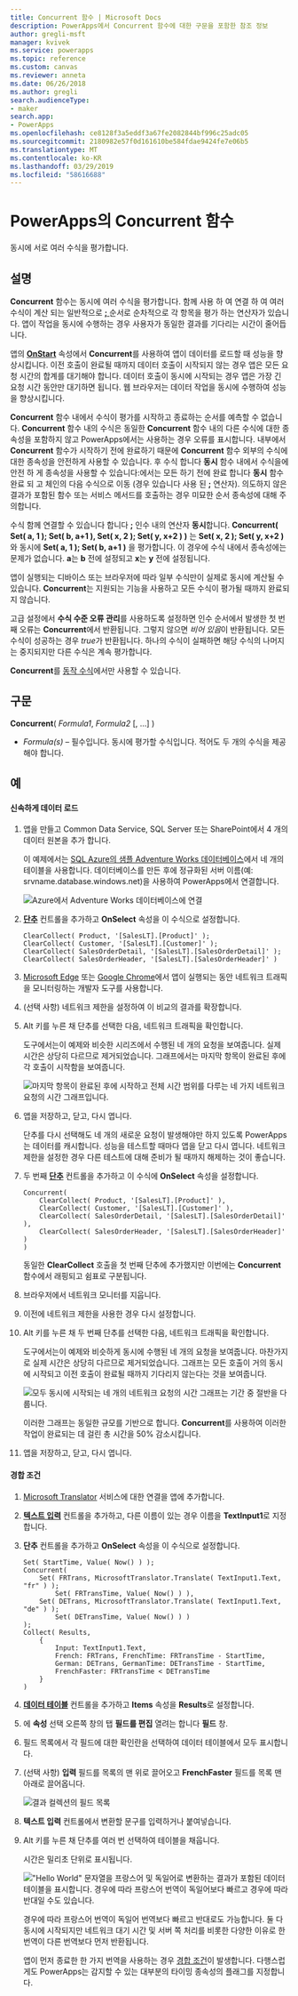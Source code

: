 ```yaml
---
title: Concurrent 함수 | Microsoft Docs
description: PowerApps에서 Concurrent 함수에 대한 구문을 포함한 참조 정보
author: gregli-msft
manager: kvivek
ms.service: powerapps
ms.topic: reference
ms.custom: canvas
ms.reviewer: anneta
ms.date: 06/26/2018
ms.author: gregli
search.audienceType:
- maker
search.app:
- PowerApps
ms.openlocfilehash: ce8128f3a5eddf3a67fe2082844bf996c25adc05
ms.sourcegitcommit: 2180982e57f0d161610be584fdae9424fe7e06b5
ms.translationtype: MT
ms.contentlocale: ko-KR
ms.lasthandoff: 03/29/2019
ms.locfileid: "58616688"
---
```

# <a name="concurrent-function-in-powerapps"></a>PowerApps의 Concurrent 함수
동시에 서로 여러 수식을 평가합니다.

## <a name="description"></a>설명
**Concurrent** 함수는 동시에 여러 수식을 평가합니다. 함께 사용 하 여 연결 하 여 여러 수식이 계산 되는 일반적으로 [ **;** ](operators.md) 순서로 순차적으로 각 항목을 평가 하는 연산자가 있습니다. 앱이 작업을 동시에 수행하는 경우 사용자가 동일한 결과를 기다리는 시간이 줄어듭니다.

앱의 [**OnStart**](../controls/control-screen.md) 속성에서 **Concurrent**를 사용하여 앱이 데이터를 로드할 때 성능을 향상시킵니다. 이전 호출이 완료될 때까지 데이터 호출이 시작되지 않는 경우 앱은 모든 요청 시간의 합계를 대기해야 합니다. 데이터 호출이 동시에 시작되는 경우 앱은 가장 긴 요청 시간 동안만 대기하면 됩니다. 웹 브라우저는 데이터 작업을 동시에 수행하여 성능을 향상시킵니다.

**Concurrent** 함수 내에서 수식이 평가를 시작하고 종료하는 순서를 예측할 수 없습니다. **Concurrent** 함수 내의 수식은 동일한 **Concurrent** 함수 내의 다른 수식에 대한 종속성을 포함하지 않고 PowerApps에서는 사용하는 경우 오류를 표시합니다. 내부에서 **Concurrent** 함수가 시작하기 전에 완료하기 때문에 **Concurrent** 함수 외부의 수식에 대한 종속성을 안전하게 사용할 수 있습니다. 후 수식 합니다 **동시** 함수 내에서 수식을에 안전 하 게 종속성을 사용할 수 있습니다:에서는 모든 하기 전에 완료 합니다 **동시** 함수 완료 되 고 체인의 다음 수식으로 이동 (경우 있습니다 사용 된 **;** 연산자). 의도하지 않은 결과가 포함된 함수 또는 서비스 메서드를 호출하는 경우 미묘한 순서 종속성에 대해 주의합니다.

수식 함께 연결할 수 있습니다 합니다 **;** 인수 내의 연산자 **동시**합니다. **Concurrent( Set( a, 1 ); Set( b, a+1 ), Set( x, 2 ); Set( y, x+2 ) )** 는 **Set( x, 2 ); Set( y, x+2 )** 와 동시에 **Set( a, 1 ); Set( b, a+1 )** 을 평가합니다. 이 경우에 수식 내에서 종속성에는 문제가 없습니다. **a**는 **b** 전에 설정되고 **x**는 **y** 전에 설정됩니다.

앱이 실행되는 디바이스 또는 브라우저에 따라 일부 수식만이 실제로 동시에 계산될 수 있습니다. **Concurrent**는 지원되는 기능을 사용하고 모든 수식이 평가될 때까지 완료되지 않습니다.

고급 설정에서 **수식 수준 오류 관리**를 사용하도록 설정하면 인수 순서에서 발생한 첫 번째 오류는 **Concurrent**에서 반환됩니다. 그렇지 않으면 *비어 있음*이 반환됩니다. 모든 수식이 성공하는 경우 *true*가 반환됩니다. 하나의 수식이 실패하면 해당 수식의 나머지는 중지되지만 다른 수식은 계속 평가합니다.

**Concurrent**를 [동작 수식](../working-with-formulas-in-depth.md)에서만 사용할 수 있습니다.

## <a name="syntax"></a>구문
**Concurrent**( *Formula1*, *Formula2* [, ...] )

* *Formula(s)* – 필수입니다. 동시에 평가할 수식입니다. 적어도 두 개의 수식을 제공해야 합니다.

## <a name="examples"></a>예

#### <a name="loading-data-faster"></a>신속하게 데이터 로드

1. 앱을 만들고 Common Data Service, SQL Server 또는 SharePoint에서 4 개의 데이터 원본을 추가 합니다. 

    이 예제에서는 [SQL Azure의 샘플 Adventure Works 데이터베이스](https://docs.microsoft.com/azure/sql-database/sql-database-get-started-portal)에서 네 개의 테이블을 사용합니다. 데이터베이스를 만든 후에 정규화된 서버 이름(예: srvname.database.windows.net)을 사용하여 PowerApps에서 연결합니다.

    ![Azure에서 Adventure Works 데이터베이스에 연결](media/function-concurrent/connect-database.png)

2. **[단추](../controls/control-button.md)** 컨트롤을 추가하고 **OnSelect** 속성을 이 수식으로 설정합니다.

    ```powerapps-dot
    ClearCollect( Product, '[SalesLT].[Product]' );
    ClearCollect( Customer, '[SalesLT].[Customer]' );
    ClearCollect( SalesOrderDetail, '[SalesLT].[SalesOrderDetail]' ); 
    ClearCollect( SalesOrderHeader, '[SalesLT].[SalesOrderHeader]' )
    ```

3. [Microsoft Edge](https://docs.microsoft.com/microsoft-edge/devtools-guide/network) 또는 [Google Chrome](https://developers.google.com/web/tools/chrome-devtools/network-performance/)에서 앱이 실행되는 동안 네트워크 트래픽을 모니터링하는 개발자 도구를 사용합니다.

1. (선택 사항) 네트워크 제한을 설정하여 이 비교의 결과를 확장합니다.

4. Alt 키를 누른 채 단추를 선택한 다음, 네트워크 트래픽을 확인합니다.

    도구에서는이 예제와 비슷한 시리즈에서 수행된 네 개의 요청을 보여줍니다.  실제 시간은 상당히 다르므로 제거되었습니다.  그래프에서는 마지막 항목이 완료된 후에 각 호출이 시작함을 보여줍니다.

    ![마지막 항목이 완료된 후에 시작하고 전체 시간 범위를 다루는 네 가지 네트워크 요청의 시간 그래프입니다.](media/function-concurrent/chained-network.png)

5. 앱을 저장하고, 닫고, 다시 엽니다.

    단추를 다시 선택해도 네 개의 새로운 요청이 발생해야만 하지 있도록 PowerApps는 데이터를 캐시합니다. 성능을 테스트할 때마다 앱을 닫고 다시 엽니다. 네트워크 제한을 설정한 경우 다른 테스트에 대해 준비가 될 때까지 해제하는 것이 좋습니다.

1. 두 번째 **[단추](../controls/control-button.md)** 컨트롤을 추가하고 이 수식에 **OnSelect** 속성을 설정합니다.

    ```powerapps-dot
    Concurrent( 
        ClearCollect( Product, '[SalesLT].[Product]' ), 
        ClearCollect( Customer, '[SalesLT].[Customer]' ),
        ClearCollect( SalesOrderDetail, '[SalesLT].[SalesOrderDetail]' ),
        ClearCollect( SalesOrderHeader, '[SalesLT].[SalesOrderHeader]' )
    )
    ```

    동일한 **ClearCollect** 호출을 첫 번째 단추에 추가했지만 이번에는 **Concurrent** 함수에서 래핑되고 쉼표로 구분됩니다.

2. 브라우저에서 네트워크 모니터를 지웁니다.

1. 이전에 네트워크 제한을 사용한 경우 다시 설정합니다.

3. Alt 키를 누른 채 두 번째 단추를 선택한 다음, 네트워크 트래픽을 확인합니다.

    도구에서는이 예제와 비슷하게 동시에 수행된 네 개의 요청을 보여줍니다.  마찬가지로 실제 시간은 상당히 다르므로 제거되었습니다.  그래프는 모든 호출이 거의 동시에 시작되고 이전 호출이 완료될 때까지 기다리지 않는다는 것을 보여줍니다.

    ![모두 동시에 시작되는 네 개의 네트워크 요청의 시간 그래프는 기간 중 절반을 다룹니다.](media/function-concurrent/concurrent-network.png)

    이러한 그래프는 동일한 규모를 기반으로 합니다. **Concurrent**를 사용하여 이러한 작업이 완료되는 데 걸린 총 시간을 50% 감소시킵니다. 

5. 앱을 저장하고, 닫고, 다시 엽니다.

#### <a name="race-condition"></a>경합 조건

1. [Microsoft Translator](../connections/connection-microsoft-translator.md) 서비스에 대한 연결을 앱에 추가합니다.

2. [**텍스트 입력**](../controls/control-text-input.md) 컨트롤을 추가하고, 다른 이름이 있는 경우 이름을 **TextInput1**로 지정합니다.

3. **단추** 컨트롤을 추가하고 **OnSelect** 속성을 이 수식으로 설정합니다.

    ```powerapps-dot
    Set( StartTime, Value( Now() ) );
    Concurrent(
        Set( FRTrans, MicrosoftTranslator.Translate( TextInput1.Text, "fr" ) ); 
            Set( FRTransTime, Value( Now() ) ),
        Set( DETrans, MicrosoftTranslator.Translate( TextInput1.Text, "de" ) ); 
            Set( DETransTime, Value( Now() ) )
    );
    Collect( Results,
        { 
            Input: TextInput1.Text,
            French: FRTrans, FrenchTime: FRTransTime - StartTime, 
            German: DETrans, GermanTime: DETransTime - StartTime, 
            FrenchFaster: FRTransTime < DETransTime
        }
    )
    ```

4. [**데이터 테이블**](../controls/control-data-table.md) 컨트롤을 추가하고 **Items** 속성을 **Results**로 설정합니다.

1. 에 **속성** 선택 오른쪽 창의 탭 **필드를 편집** 열려는 합니다 **필드** 창.

1. 필드 목록에서 각 필드에 대한 확인란을 선택하여 데이터 테이블에서 모두 표시합니다.

1. (선택 사항) **입력** 필드를 목록의 맨 위로 끌어오고 **FrenchFaster** 필드를 목록 맨 아래로 끌어옵니다.

    ![결과 컬렉션의 필드 목록](media/function-concurrent/field-list.png) 

6. **텍스트 입력** 컨트롤에서 변환할 문구를 입력하거나 붙여넣습니다.

7. Alt 키를 누른 채 단추를 여러 번 선택하여 테이블을 채웁니다.

    시간은 밀리초 단위로 표시됩니다.
  
    !["Hello World" 문자열을 프랑스어 및 독일어로 변환하는 결과가 포함된 데이터 테이블을 표시합니다. 경우에 따라 프랑스어 번역이 독일어보다 빠르고 경우에 따라 반대일 수도 있습니다.](media/function-concurrent/race-condition.png) 

    경우에 따라 프랑스어 번역이 독일어 번역보다 빠르고 반대로도 가능합니다. 둘 다 동시에 시작되지만 네트워크 대기 시간 및 서버 쪽 처리를 비롯한 다양한 이유로 한 번역이 다른 번역보다 먼저 반환됩니다.

    앱이 먼저 종료한 한 가지 번역을 사용하는 경우 [경합 조건](https://en.wikipedia.org/wiki/Race_condition)이 발생합니다. 다행스럽게도 PowerApps는 감지할 수 있는 대부분의 타이밍 종속성의 플래그를 지정합니다.
